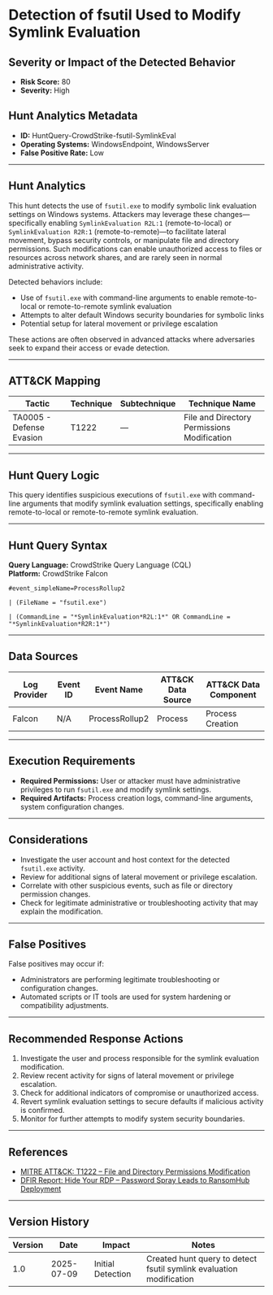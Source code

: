 # Detection of fsutil Used to Modify Symlink Evaluation

## Severity or Impact of the Detected Behavior

- **Risk Score:** 80  
- **Severity:** High

## Hunt Analytics Metadata

- **ID:** HuntQuery-CrowdStrike-fsutil-SymlinkEval
- **Operating Systems:** WindowsEndpoint, WindowsServer
- **False Positive Rate:** Low

---

## Hunt Analytics

This hunt detects the use of `fsutil.exe` to modify symbolic link evaluation settings on Windows systems. Attackers may leverage these changes—specifically enabling `SymlinkEvaluation R2L:1` (remote-to-local) or `SymlinkEvaluation R2R:1` (remote-to-remote)—to facilitate lateral movement, bypass security controls, or manipulate file and directory permissions. Such modifications can enable unauthorized access to files or resources across network shares, and are rarely seen in normal administrative activity.

Detected behaviors include:

- Use of `fsutil.exe` with command-line arguments to enable remote-to-local or remote-to-remote symlink evaluation
- Attempts to alter default Windows security boundaries for symbolic links
- Potential setup for lateral movement or privilege escalation

These actions are often observed in advanced attacks where adversaries seek to expand their access or evade detection.

---

## ATT&CK Mapping

| Tactic                        | Technique   | Subtechnique | Technique Name                                 |
|-------------------------------|-------------|--------------|-----------------------------------------------|
| TA0005 - Defense Evasion      | T1222       | —            | File and Directory Permissions Modification   |

---

## Hunt Query Logic

This query identifies suspicious executions of `fsutil.exe` with command-line arguments that modify symlink evaluation settings, specifically enabling remote-to-local or remote-to-remote symlink evaluation.

---

## Hunt Query Syntax

**Query Language:** CrowdStrike Query Language (CQL)  
**Platform:** CrowdStrike Falcon

```fql
#event_simpleName=ProcessRollup2    

| (FileName = "fsutil.exe")    

| (CommandLine = "*SymlinkEvaluation*R2L:1*" OR CommandLine = "*SymlinkEvaluation*R2R:1*") 
```

---

## Data Sources

| Log Provider | Event ID | Event Name       | ATT&CK Data Source  | ATT&CK Data Component  |
|--------------|----------|------------------|---------------------|------------------------|
| Falcon       | N/A      | ProcessRollup2   | Process             | Process Creation       |

---

## Execution Requirements

- **Required Permissions:** User or attacker must have administrative privileges to run `fsutil.exe` and modify symlink settings.
- **Required Artifacts:** Process creation logs, command-line arguments, system configuration changes.

---

## Considerations

- Investigate the user account and host context for the detected `fsutil.exe` activity.
- Review for additional signs of lateral movement or privilege escalation.
- Correlate with other suspicious events, such as file or directory permission changes.
- Check for legitimate administrative or troubleshooting activity that may explain the modification.

---

## False Positives

False positives may occur if:

- Administrators are performing legitimate troubleshooting or configuration changes.
- Automated scripts or IT tools are used for system hardening or compatibility adjustments.

---

## Recommended Response Actions

1. Investigate the user and process responsible for the symlink evaluation modification.
2. Review recent activity for signs of lateral movement or privilege escalation.
3. Check for additional indicators of compromise or unauthorized access.
4. Revert symlink evaluation settings to secure defaults if malicious activity is confirmed.
5. Monitor for further attempts to modify system security boundaries.

---

## References

- [MITRE ATT&CK: T1222 – File and Directory Permissions Modification](https://attack.mitre.org/techniques/T1222/)
- [DFIR Report: Hide Your RDP – Password Spray Leads to RansomHub Deployment](https://thedfirreport.com/2025/06/30/hide-your-rdp-password-spray-leads-to-ransomhub-deployment/)

---

## Version History

| Version | Date       | Impact            | Notes                                                                                      |
|---------|------------|-------------------|--------------------------------------------------------------------------------------------|
| 1.0     | 2025-07-09 | Initial Detection | Created hunt query to detect fsutil symlink evaluation modification                        |
